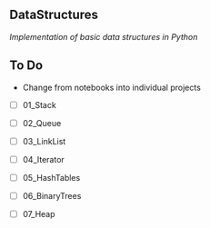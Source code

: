 ## DataStructures
_Implementation of basic data structures in Python_

## To Do
- Change from notebooks into individual projects
- [ ] 01_Stack
- [ ] 02_Queue
- [ ] 03_LinkList
- [ ] 04_Iterator
- [ ] 05_HashTables
- [ ] 06_BinaryTrees
- [ ] 07_Heap


